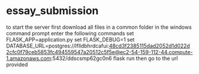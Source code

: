 # essay_submission
to start the server first download all files in a common folder
in the windows command prompt enter the following commands
set FLASK_APP=application.py
set FLASK_DEBUG=1
set DATABASE_URL=postgres://lflldbhrdcafui:48cd3f2385115dad2052d1d022d2cfc0f79ceb5853fc494559547a20512c5f5e@ec2-54-159-112-44.compute-1.amazonaws.com:5432/ddscsmp62gc0n6
flask run
then go to the url provided
